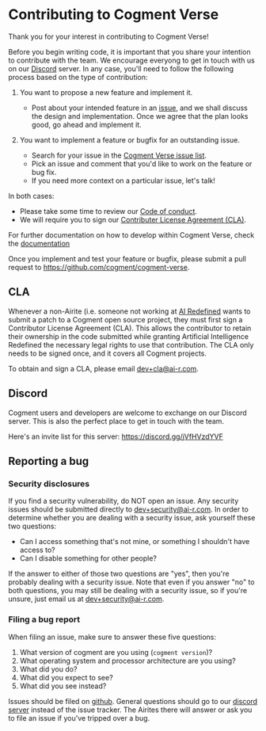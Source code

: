 # Contributing to Cogment Verse

Thank you for your interest in contributing to Cogment Verse!

Before you begin writing code, it is important that you share your intention to contribute with the team. We encourage everyong to get in touch with us on our [Discord](#discord) server. In any case, you'll need to follow the following process based on the type of contribution:

1. You want to propose a new feature and implement it.

   - Post about your intended feature in an [issue](https://github.com/cogment/cogment-verse/issues), and we shall discuss the design and implementation. Once we agree that the plan looks good, go ahead and implement it.

2. You want to implement a feature or bugfix for an outstanding issue.

   - Search for your issue in the [Cogment Verse issue list](https://github.com/cogment/cogment-verse/issues).
   - Pick an issue and comment that you'd like to work on the feature or bug fix.
   - If you need more context on a particular issue, let's talk!

In both cases:

- Please take some time to review our [Code of conduct](/CODE_OF_CONDUCT.md).
- We will require you to sign our [Contributer License Agreement (CLA)](#cla).

For further documentation on how to develop within Cogment Verse, check the [documentation](/docs/index.md)

Once you implement and test your feature or bugfix, please submit a pull request to https://github.com/cogment/cogment-verse.

## CLA

Whenever a non-Airite (i.e. someone not working at [AI Redefined](https://ai-r.com) wants to submit a patch to a Cogment open source project, they must first sign a Contributor License Agreement (CLA). This allows the contributor to retain their ownership in the code submitted while granting Artificial Intelligence Redefined the necessary legal rights to use that contribution. The CLA only needs to be signed once, and it covers all Cogment projects.

To obtain and sign a CLA, please email <dev+cla@ai-r.com>.

## Discord

Cogment users and developers are welcome to exchange on our Discord server. This is also the perfect place to get in touch with the team.

Here's an invite list for this server: <https://discord.gg/jVfHVzdYVF>

## Reporting a bug

### Security disclosures

If you find a security vulnerability, do NOT open an issue. Any security issues should be submitted directly to <dev+security@ai-r.com>. In order to determine whether you are dealing with a security issue, ask yourself these two questions:

- Can I access something that's not mine, or something I shouldn't have access to?
- Can I disable something for other people?

If the answer to either of those two questions are "yes", then you're probably dealing with a security issue. Note that even if you answer "no" to both questions, you may still be dealing with a security issue, so if you're unsure, just email us at <dev+security@ai-r.com>.

### Filing a bug report

When filing an issue, make sure to answer these five questions:

1. What version of cogment are you using (`cogment version`)?
2. What operating system and processor architecture are you using?
3. What did you do?
4. What did you expect to see?
5. What did you see instead?

Issues should be filed on [github](https://github.com/cogment/cogment-verse/issues). General questions should go to our [discord server](#discord) instead of the issue tracker. The Airites there will answer or ask you to file an issue if you've tripped over a bug.
